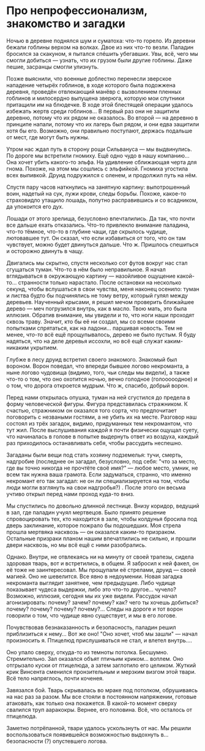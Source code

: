 # Про непрофессионализм, знакомство и загадки 

Ночью в деревне поднялся шум и суматоха: что-то горело. Из деревни бежали гоблины верхом на волках. Двое из них что-то везли. Паладин бросился за скакуном, я пытался спéшить убегавших. Увы, всё, чего мы смогли добиться — узнать, что их грузом были другие гоблины. Даже пешие, засранцы смогли улизнуть.

Позже выяснили, что военные доблестно перенесли зверское нападение четырёх гоблинов, в ходе которого была подожжена деревня, проведён отвлекающий манёвр с вызволением пленных гоблинов и милосердно выпущена зверюга, которую мои спутники притащили им на блюдечке. В ходе этой блестящей операции удалось избежать жертв среди гоблинов... В первый раз они не защитили деревню, потому что их рядом не оказалось. Во второй — на деревню в принципе напали, потому что их лагерь был рядом, и они едва защитили хотя бы его. Возможно, они правильно поступают, держась подальше от мест, где могут быть нужны.

Утром нас ждал путь в сторону рощи Сильвануса — мы выдвинулись. По дороге мы встретили гномиху. Ещё одно чудо в нашу компанию... Она хочет убить какого-то эльфа. На удивление сближающая черта для гнома. Похоже, на этом мы сошлись с эльфийкой. Гномиха угостила всех выпивкой. Друид подружился с оленем, и продолжил путь на нём.

Спустя пару часов наткнулись на занятную картину: выпотрошенный воин, надетый на сук, лужи крови, следы борьбы. Похоже, какое-то страховидло утащило лошадь, попутно расправившись и со всадником, да упокоится его дух.

Лошади от этого зрелища, безусловно впечталились. Да так, что почти все дальше ехать отказались. Что-то привлекло внимание паладина, что-то тёмное, что-то в глубине чащи, где скрылось чудище, лютовавшее тут. Он сказал, что если избавиться от того, что он там чувствует, можно будет двинуться дальше. Что ж. Пришлось спешиться и осторожно двинуть в чащу.

Двигались мы скрытно, спустя несколько сот футов вокруг нас стал сгущаться туман. Что-то в нём было неправильное. Я начал вглядываться в окружающую картину — назойливое ощущение какой-то... странности только нарастало. После остановки на несколько секунд, чтобы вслушаться в свои чувства, меня наконец осенило: туман и листва будто бы подчинялись не тому ветру, который гулял между деревьев. Наученный крысами, я решил мечом проверить ближайшее дерево — меч погрузился внутрь, как в масло. Твою мать, это была иллюзия. Обратив внимание, мы увидели и то, что ноги наши проходят сквозь траву. Значит, кто бы её ни создал, мы со всеми своими попытками спрятаться, как на ладони... паршивая новость. Тем не менее, _что-то_ всё ещё прощупывалось, дерево не было пустым. Я буду надяться, что на деле деревья иссохли, но всё ещё служат каким-никаким укрытием.

Глубже в лесу друид встретил своего знакомого. Знакомый был вороном. Ворон поведал, что впереди бывшее логово некроманта, а ныне логово чудовища (видимо, того, чьи следы мы видели), а также что-то о том, что оно охотится ночью, вечно голодное (голооооодное) и о том, что дорога откроется мудрым. Что ж, спасибо, добрый ворон. 

Перед нами открылась опушка, туман на ней сгустился до предела в форму человеческой фигуры. Фигура представилась стражником. К счастью, стражником он оказался того сорта, что предпочитает поговорить с незваными гостями, а не убить их на месте. Разговор наш состоял из трёх загадок, видимо, придуманных тем некромантом, что тут жил. После выслушивания каждой я почти физически ощущал суету, что начиналась в голове в попытке выдернуть ответ из воздуха, каждый раз приходилось останавливать себя, чтобы рассудить неспешно.

Загаданы были вещи под стать хозяину подземелья: тучи, смерть, надгробие (последнее он загадал, безусловно, под себя: "что за место, где вы точно никогда не прочтёте своё имя?" — любое место, умник, не всем так нужна ваша грамота. Если задуматься, странно, что именно некромант его так загадал: не он ли специализируется на том, чтобы люди могли взглянуть на свои надгробья?) . После этого он весьма учтиво открыл перед нами проход куда-то вниз.

Мы спустились по довольно длинной лестнице. Внизу коридор, ведущий в зал, где паладин учуял мертвецов. Было принято решение спровоцировать тех, кто находится в зале, чтобы колдунья бросила под дверь заклинание, которое пожрало бы подошедших. Моя стрела прошла мертвяка насквозь — он оказался каким-то призраком. Остальные призраки планом нашим впечатлились не сильно, и прошли двери насквозь, но мы всё ещё с ними разобрались.

Однако. Внутри, не отвлекаясь ни на минуту от своей трапезы, сидела здоровая тварь, вот и встретились, в общем. Я забросил к ней факел, он её тоже не заинтересовал. Мы прощупали её стрелами, друид — своей магией. Оно не шевелится. Все явно в недоумении. Новая загадка некроманта выглядит занятнее, чем предыдущие.  Либо чудище показывает чудеса выдержки, либо это что-то другое... чучело? Возможно, иллюзия, сегодня мы их уже видели. Рассудок начал агонизировать: почему? зачем? почему? как? чего ты хочешь добиться? почему? почему? почему? почему?... Следы на дороге и тот ворон говорили о том, что чудище явно существует, и мы в его логове. 

Почувствовав безнаказанность и безопасность, паладин решил приблизиться к нему... Вот же оно! "Оно хочет, чтоб мы зашли" — начал произносить я. Птицелюд прислушиваться не стал, и влетел внутрь....

Оно упало сверху, откуда-то из темноты потолка. Бесшумно. Стремительно. Зал оказался объят птичьим криком... воплем. Оно отгрызало куски от птицелюда, а затем заглотило его целиком. Жуткий крик Винсента сменился пронзительным и мерзким визгом этой твари. Всё тело напряглось, почти коченея.

Завязался бой. Тварь скрывалась во мраке под потолком, обрушиваясь на нас раз за разом. Мы все стояли в постоянном напряжении, готовые атаковать, как только она покажется. В какой-то момент сверху свалился труп ааракокры. Вернее, его половина. Всё, что осталось от птицелюда. 

Заметно потрёпанной, твари удалось ускользнуть от нас. Мы решили воспользоваться появившейся возможностью выдохнуть в... безопасности (?) опустевшего логова.